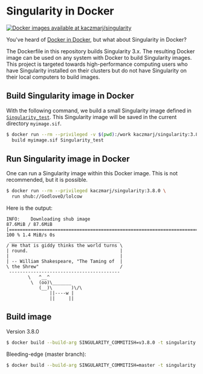 # Singularity in Docker

[![Docker images available at kaczmarj/singularity](https://img.shields.io/badge/DockerHub-kaczmarj/singularity-blue)](https://hub.docker.com/r/kaczmarj/singularity/tags)

You've heard of [Docker in Docker](https://github.com/jpetazzo/dind), but what about Singularity in Docker?

The Dockerfile in this repository builds Singularity 3.x. The resulting Docker image can be used on any system with Docker to build Singularity images. This project is targeted towards high-performance computing users who have Singularity installed on their clusters but do not have Singularity on their local computers to build images.

## Build Singularity image in Docker

With the following command, we build a small Singularity image defined in [`Singularity_test`](Singularity_test). This Singularity image will be saved in the current directory `myimage.sif`.

```bash
$ docker run --rm --privileged -v $(pwd):/work kaczmarj/singularity:3.8.0 \
  build myimage.sif Singularity_test
```

## Run Singularity image in Docker

One can run a Singularity image within this Docker image. This is not recommended, but it is possible.

```bash
$ docker run --rm --privileged kaczmarj/singularity:3.8.0 \
  run shub://GodloveD/lolcow
```

Here is the output:

```
INFO:    Downloading shub image
87.6MiB / 87.6MiB [======================================================================================================================================================] 100 % 1.4 MiB/s 0s
 _________________________________________
/ He that is giddy thinks the world turns \
| round.                                  |
|                                         |
| -- William Shakespeare, "The Taming of  |
\ the Shrew"                              /
 -----------------------------------------
        \   ^__^
         \  (oo)\_______
            (__)\       )\/\
                ||----w |
                ||     ||
```

## Build image

Version 3.8.0

```bash
$ docker build --build-arg SINGULARITY_COMMITISH=v3.8.0 -t singularity:3.8.0 - < Dockerfile
```

Bleeding-edge (master branch):

```bash
$ docker build --build-arg SINGULARITY_COMMITISH=master -t singularity:latest - < Dockerfile
```
